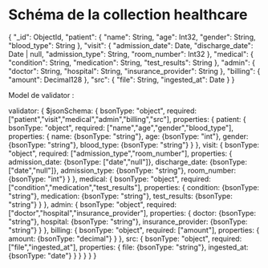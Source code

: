 # Schéma de la collection healthcare

{
  "_id": ObjectId,
  "patient": {
    "name": String,
    "age": Int32,
    "gender": String,
    "blood_type": String
  },
  "visit": {
    "admission_date": Date,
    "discharge_date": Date | null,
    "admission_type": String,
    "room_number": Int32
  },
  "medical": {
    "condition": String,
    "medication": String,
    "test_results": String
  },
  "admin": {
    "doctor": String,
    "hospital": String,
    "insurance_provider": String
  },
  "billing": {
    "amount": Decimal128
  },
  "src": {
    "file": String,
    "ingested_at": Date
  }
}

Model de validator : 

validator: {
  $jsonSchema: {
    bsonType: "object",
    required: ["patient","visit","medical","admin","billing","src"],
    properties: {
      patient: {
        bsonType: "object",
        required: ["name","age","gender","blood_type"],
        properties: {
          name: {bsonType: "string"},
          age: {bsonType: "int"},
          gender: {bsonType: "string"},
          blood_type: {bsonType: "string"}
        }
      },
      visit: {
        bsonType: "object",
        required: ["admission_type","room_number"],
        properties: {
          admission_date: {bsonType: ["date","null"]},
          discharge_date: {bsonType: ["date","null"]},
          admission_type: {bsonType: "string"},
          room_number: {bsonType: "int"}
        }
      },
      medical: {
        bsonType: "object",
        required: ["condition","medication","test_results"],
        properties: {
          condition: {bsonType: "string"},
          medication: {bsonType: "string"},
          test_results: {bsonType: "string"}
        }
      },
      admin: {
        bsonType: "object",
        required: ["doctor","hospital","insurance_provider"],
        properties: {
          doctor: {bsonType: "string"},
          hospital: {bsonType: "string"},
          insurance_provider: {bsonType: "string"}
        }
      },
      billing: {
        bsonType: "object",
        required: ["amount"],
        properties: {
          amount: {bsonType: "decimal"}
        }
      },
      src: {
        bsonType: "object",
        required: ["file","ingested_at"],
        properties: {
          file: {bsonType: "string"},
          ingested_at: {bsonType: "date"}
        }
      }
    }
  }
}
